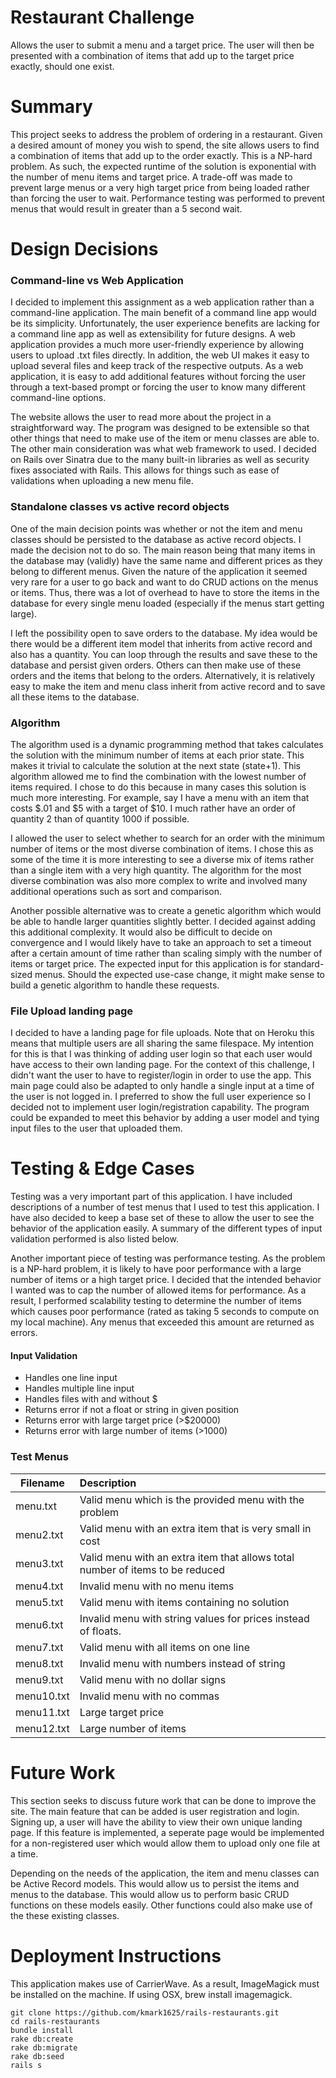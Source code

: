 # Restaurant Challenge
Allows the user to submit a menu and a target price. The user will then be presented with a combination of items that add up to the target price exactly, should one exist.

# Summary
This project seeks to address the problem of ordering in a restaurant. Given a desired amount of money you wish to spend, the site allows users to find a combination of items that add up to the order exactly. This is a NP-hard problem. As such, the expected runtime of the solution is exponential with the number of menu items and target price. A trade-off was made to prevent large menus or a very high target price from being loaded rather than forcing the user to wait. Performance testing was performed to prevent menus that would result in greater than a 5 second wait.

# Design Decisions
### Command-line vs Web Application
I decided to implement this assignment as a web application rather than a command-line application. The main benefit of a command line app would be its simplicity. Unfortunately, the user experience benefits are lacking for a command line app as well as extensibility for future designs. A web application provides a much more user-friendly experience by allowing users to upload .txt files directly. In addition, the web UI makes it easy to upload several files and keep track of the respective outputs. As a web application, it is easy to add additional features without forcing the user through a text-based prompt or forcing the user to know many different command-line options.

The website allows the user to read more about the project in a straightforward way. The program was designed to be extensible so that other things that need to make use of the item or menu classes are able to. The other main consideration was what web framework to used. I decided on Rails over Sinatra due to the many built-in libraries as well as security fixes associated with Rails. This allows for things such as ease of validations when uploading a new menu file.

### Standalone classes vs active record objects
One of the main decision points was whether or not the item and menu classes should be persisted to the database as active record objects. I made the decision not to do so. The main reason being that many items in the database may (validly) have the same name and different prices as they belong to different menus. Given the nature of the application it seemed very rare for a user to go back and want to do CRUD actions on the menus or items. Thus, there was a lot of overhead to have to store the items in the database for every single menu loaded (especially if the menus start getting large).

I left the possibility open to save orders to the database. My idea would be there would be a different item model that inherits from active record and also has a quantity. You can loop through the results and save these to the database and persist given orders. Others can then make use of these orders and the items that belong to the orders. Alternatively, it is relatively easy to make the item and menu class inherit from active record and to save all these items to the database.

### Algorithm
The algorithm used is a dynamic programming method that takes calculates the solution with the minimum number of items at each prior state. This makes it trivial to calculate the solution at the next state (state+1). This algorithm allowed me to find the combination with the lowest number of items required. I chose to do this because in many cases this solution is much more interesting. For example, say I have a menu with an item that costs $.01 and $5 with a target of $10. I much rather have an order of quantity 2 than of quantity 1000 if possible.

I allowed the user to select whether to search for an order with the minimum number of items or the most diverse combination of items. I chose this as some of the time it is more interesting to see a diverse mix of items rather than a single item with a very high quantity. The algorithm for the most diverse combination was also more complex to write and involved many additional operations such as sort and comparison.

Another possible alternative was to create a genetic algorithm which would be able to handle larger quantities slightly better. I decided against adding this additional complexity. It would also be difficult to decide on convergence and I would likely have to take an approach to set a timeout after a certain amount of time rather than scaling simply with the number of items or target price. The expected input for this application is for standard-sized menus. Should the expected use-case change, it might make sense to build a genetic algorithm to handle these requests.

### File Upload landing page
I decided to have a landing page for file uploads. Note that on Heroku this means that multiple users are all sharing the same filespace. My intention for this is that I was thinking of adding user login so that each user would have access to their own landing page. For the context of this challenge, I didn't want the user to have to register/login in order to use the app. This main page could also be adapted to only handle a single input at a time of the user is not logged in. I preferred to show the full user experience so I decided not to implement user login/registration capability. The program could be expanded to meet this behavior by adding a user model and tying input files to the user that uploaded them.

# Testing & Edge Cases
Testing was a very important part of this application. I have included descriptions of a number of test menus that I used to test this application. I have also decided to keep a base set of these to allow the user to see the behavior of the application easily. A summary of the different types of input validation performed is also listed below.

Another important piece of testing was performance testing. As the problem is a NP-hard problem, it is likely to have poor performance with a large number of items or a high target price. I decided that the intended behavior I wanted was to cap the number of allowed items for performance. As a result, I performed scalability testing to determine the number of items which causes poor performance (rated as taking 5 seconds to compute on my local machine). Any menus that exceeded this amount are returned as errors.

#### Input Validation
* Handles one line input
* Handles multiple line input
* Handles files with and without $
* Returns error if not a float or string in given position
* Returns error with large target price (>$20000)
* Returns error with large number of items (>1000)

### Test Menus

| Filename | Description |
| ------------ | :----------------- |
| menu.txt | Valid menu which is the provided menu with the problem |
| menu2.txt | Valid menu with an extra item that is very small in cost |
| menu3.txt | Valid menu with an extra item that allows total number of items to be reduced |
| menu4.txt | Invalid menu with no menu items |
| menu5.txt | Valid menu with items containing no solution |
| menu6.txt | Invalid menu with string values for prices instead of floats. |
| menu7.txt | Valid menu with all items on one line |
| menu8.txt | Invalid menu with numbers instead of string |
| menu9.txt | Valid menu with no dollar signs |
| menu10.txt | Invalid menu with no commas |
| menu11.txt | Large target price |
| menu12.txt | Large number of items |

# Future Work
This section seeks to discuss future work that can be done to improve the site. The main feature that can be added is user registration and login. Signing up, a user will have the ability to view their own unique landing page. If this feature is implemented, a seperate page would be implemented for a non-registered user which would allow them to upload only one file at a time.

Depending on the needs of the application, the item and menu classes can be Active Record models. This would allow us to persist the items and menus to the database. This would allow us to perform basic CRUD functions on these models easily. Other functions could also make use of the these existing classes.

# Deployment Instructions
This application makes use of CarrierWave. As a result, ImageMagick must be installed on the machine. If using OSX, brew install imagemagick.

```
git clone https://github.com/kmark1625/rails-restaurants.git
cd rails-restaurants
bundle install
rake db:create
rake db:migrate
rake db:seed
rails s
```


